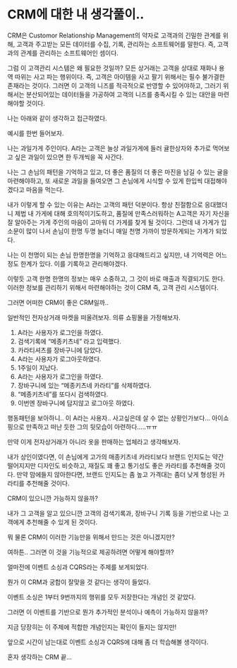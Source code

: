 # CRM에 대한 내 생각풀이..

CRM은 Customor Relationship Management의 약자로 고객과의 긴밀한 관계를 위해, 고객과 주고받는 모든 데이터를 수집, 기록, 관리하는 소프트웨어를 말한다. 즉, 고객과의 관계를 관리하는 소프트웨어인 셈이다.

그럼 이 고객관리 시스템은 왜 필요한 것일까? 모든 상거래는 고객을 상대로 재화나 용역 따위는 사고 파는 행위이다. 즉, 고객은 아이템을 사고 팔기 위해서는 필수 불가결한 존재라는 것이다. 그러면 이 고객의 니즈를 적극적으로 반영할 수 있어야하고, 그러기 위해서는 분산되어있는 데이터들을 가공하여 고객의 니즈를 충족시킬 수 있는 대안을 마련해야할 것이다.

나는 아래와 같이 생각하고 접근하였다.

예시를 한번 들어보자.

나는 과일가게 주인이다. A라는 고객은 늘상 과일가게에 들러 귤한상자와 추가로 먹어보고 싶은 과일이 있으면 한 두개씩을 꼭 사간다.

나는 그 손님의 패턴을 기억하고 있고, 더 좋은 품질의 더 좋은 마진을 남길 수 있는 귤을 마련해야하고, 또 새로운 과일을 들여오면 그 손님에게 시식할 수 있게 한입씩 대접해야겠다고 마음을 먹는다.

내가 이렇게 할 수 있는 이유는 A라는 고객의 패턴 덕분이다. 항상 친절함으로 응대했더니 제법 내 가게에 대해 호의적이기도하고, 품질에 만족스러워하는 A고객은 자기 자신을 잘 알아주는 가게 주인의 마음이 고마워 더 가게를 찾게 될 것이다. 그런데 내 가게가 입소문이 많이 나서 손님이 한명 두명 늘더니 매일 천명 가까이 방문하게되는 가게가 되었다.

나는 이 천명이 되는 손님 한명한명을 기억하고 응대해드리고 싶지만, 내 기억력은 어느정도 한계가 있다. 이를 기록하고 관리해야겠다. 

이렇듯 고객 한명 한명의 정보는 매우 소중하고, 그 것이 바로 매출과 직결되기도 한다. 이러한 정보를 관리하기 위해서 마련해야하는 것이 CRM 즉, 고객 관리 시스템이다.

그러면 어떠한 CRM이 좋은 CRM일까..

일반적인 전자상거래 마켓을 떠올려보자. 의류 쇼핑몰을 가정해보자. 

1. A라는 사용자가 로그인을 하였다. 
2. 검색기록에 “메종키츠네” 라고 입력했다. 
3. 카라티셔츠를 장바구니에 담았다. 
4. A라는 사용자가 로그아웃하였다.
5. 1주일이 지났다.
6. A라는 사용자가 로그인을 하였다.
7. 장바구니에 있는 “메종키츠네 카라티”를 삭제하였다.
8. “메종키츠네”를 또다시 검색하였다.
9. 이번엔 장바구니에 담지않고 로그아웃 하였다.

행동패턴을 보아하니.. 이 A라는 사용자.. 사고싶은데 살 수 없는 상황인가보다… 아이쇼핑으로 만족하고 떠난 듯한 그의 뒷모습이 아련하다…..ㅠㅠ

만약 이게 전자상거래가 아니라 옷을 판매하는 업체라고 생각해보자.

내가 상인이였다면, 이 손님에게 고가의 매종키츠네 카라티보다 브랜드 인지도는 약간 떨어지지만 디자인도 비슷하고, 재질도 꽤 좋고 통기성도 좋은 카라티를 추천해줄 것이다. 만약 맘에들지 않아한다면, 브랜드 인지도는 좀 높고 가격대는 좀더 낮게 형성된 카라티를 추천해줄 것이다.

CRM이 있으니깐 가능하지 않을까?

내가 그 고객을 알고 있으니깐 고객의 검색기록과, 장바구니 기록 등을 기반으로 나는 고객에게 추천해줄 수 있게 된 것이다.

뭐 물론 CRM이 이러한 기능만을 위해서 만드는 것은 아니겠지만?

여하튼.. 그러면 이 것을 기능적으로 제공하려면 어떻게 해야할까?

얼마전에 이벤트 소싱과 CQRS라는 주제를 보게되었다.

뭔가 이 CRM과 궁합이 잘맞을 것 같다는 생각이 들었다.

이벤트 소싱은 1부터 9번까지의 행위를 모두 저장한다는 개념인 것 같았다.

그러면 이 이벤트를 기반으로 뭔가 추가적인 분석이나 예측이 가능하지 않을까?

지금 당장히는 이 주제에 적합한 개념인지는 확인이 들지는 않지만!

앞으로 시간이 남는대로 이벤트 소싱과 CQRS에 대해 좀 더 학습해볼 생각이다.

혼자 생각하는 CRM 끝…